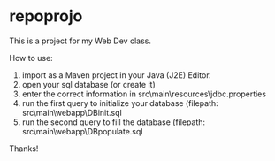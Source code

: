 # repoprojo

This is a project for my Web Dev class.

How to use:
1. import as a Maven project in your Java (J2E) Editor.
2. open your sql database (or create it)
3. enter the correct information in src\main\resources\jdbc.properties
4. run the first query to initialize your database (filepath: src\main\webapp\DBinit.sql
5. run the second query to fill the database (filepath: src\main\webapp\DBpopulate.sql

Thanks!
